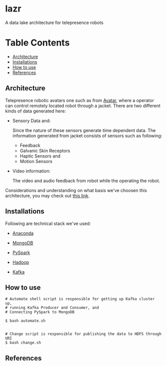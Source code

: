 # lazr
A data lake architecture for telepresence robots

# Table Contents

- [Architecture](#architecture)
- [Installations](#installations)
- [How to use](#how-to-use)
- [References](#references)

## Architecture

Telepresence robotic avatars one such as from [Avatar](https://g.co/kgs/KfuJ42), where a operator can control remotely located robot through a jacket. There are two different kinds of data generated here:

- Sensory Data and:
  
  Since the nature of these sensors generate time dependent data. The information generated from jacket consists of sensors such as following:

  * Feedback
  * Galvanic Skin Receptors
  * Haptic Sensors and 
  * Motion Sensors


- Video information:

  The video and audio feedback from robot while the operating the robot.

Considerations and understanding on what basis we've choosen this architecture, you may check out [this link](https://docs.google.com/document/d/1Q2nAtQ_UcUGdLwagbxyHWk7RiwRFSflorGsx32z_9mc/edit?usp=sharing).


## Installations

Following are technical stack we've used:

- [Anaconda](https://docs.google.com/document/d/1j_7M_d7pD1tuuEVWgVmpW8lwZ1VxH1-cF8JhZJWO3Ac/edit?usp=sharing)

- [MongoDB](https://docs.google.com/document/d/1R6Zv9BGfJY_acG323mk71RC7DlkifUg9R2NWBgvk8e8/edit?usp=sharing)

- [PySpark](https://docs.google.com/document/d/1MJl3Hi3cOmC5VgVG0qfSsF11LPbk68vii-gOKOMeYxg/edit?usp=sharing)

- [Hadoop](https://docs.google.com/document/d/1lyAd5bzZWu_nRXTS0wU0KZG-USIep5SkxOaBhLVtX5s/edit?usp=sharing)

- [Kafka](https://github.com/ATR-Lab/getting-started-kafka#installation)


## How to use

```
# Automate shell script is responsible for getting up Kafka cluster up, 
# running Kafka Producer and Consumer, and
# Connecting PySpark to MongoDB

$ bash automate.sh


# Change script is responsible for publishing the data to HDFS through URI
$ bash change.sh

```
## References












